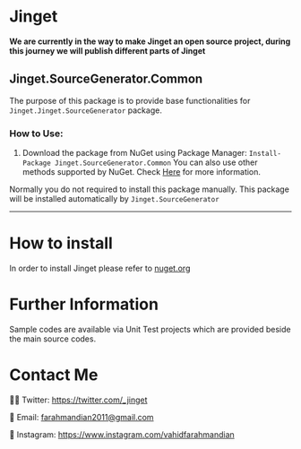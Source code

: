 # Jinget

**We are currently in the way to make Jinget an open source project, during this journey we will publish different parts of Jinget**

## Jinget.SourceGenerator.Common
The purpose of this package is to provide base functionalities for `Jinget.Jinget.SourceGenerator` package.

### How to Use:

1.  Download the package from NuGet using Package Manager:
`Install-Package Jinget.SourceGenerator.Common`
You can also use other methods supported by NuGet. Check [Here](https://www.nuget.org/packages/Jinget.SourceGenerator.Common "Here") for more information.

Normally you do not required to install this package manually. This package will be installed automatically by `Jinget.SourceGenerator`

------------
# How to install
In order to install Jinget please refer to [nuget.org](https://www.nuget.org/packages/Jinget.Handlers.ExternalServiceHandlers "nuget.org")

# Further Information
Sample codes are available via Unit Test projects which are provided beside the main source codes.

# Contact Me
👨‍💻 Twitter: https://twitter.com/_jinget

📧 Email: farahmandian2011@gmail.com

📣 Instagram: https://www.instagram.com/vahidfarahmandian
